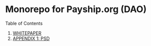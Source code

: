 # Monorepo for Payship.org (DAO)

Table of Contents

1. [WHITEPAPER](https://github.com/Payship/monorepo/blob/master/WHITEPAPER.md)
2. [APPENDIX 1: PSD](https://github.com/Payship/monorepo/blob/master/APPENDIX-1-PSD.md)
